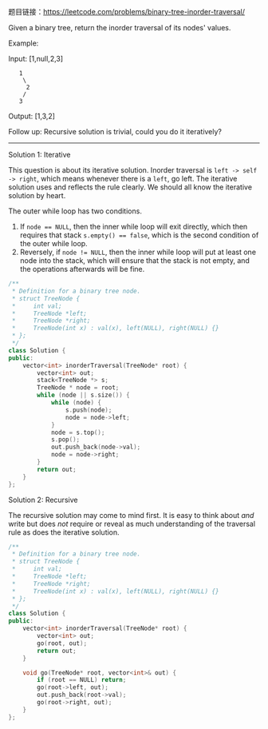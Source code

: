 题目链接：https://leetcode.com/problems/binary-tree-inorder-traversal/

Given a binary tree, return the inorder traversal of its nodes' values.

Example:

Input: [1,null,2,3]
```
   1
    \
     2
    /
   3
```

Output: [1,3,2]

Follow up: Recursive solution is trivial, could you do it iteratively?

---

Solution 1: Iterative

This question is about its iterative solution. Inorder traversal is `left -> self -> right`, which means whenever there is a `left`, go left. The iterative solution uses and reflects the rule clearly. We should all know the iterative solution by heart. 

The outer while loop has two conditions.
1. If `node == NULL`, then the inner while loop will exit directly, which then requires that stack `s.empty() == false`, which is the second condition of the outer while loop. 
2. Reversely, if `node != NULL`, then the inner while loop will put at least one node into the stack, which will ensure that the stack is not empty, and the operations afterwards will be fine.

```cpp
/**
 * Definition for a binary tree node.
 * struct TreeNode {
 *     int val;
 *     TreeNode *left;
 *     TreeNode *right;
 *     TreeNode(int x) : val(x), left(NULL), right(NULL) {}
 * };
 */
class Solution {
public:
    vector<int> inorderTraversal(TreeNode* root) {
        vector<int> out;
        stack<TreeNode *> s;
        TreeNode * node = root;
        while (node || s.size()) {
            while (node) {
                s.push(node);
                node = node->left;
            }
            node = s.top(); 
            s.pop();
            out.push_back(node->val);
            node = node->right;
        }    
        return out;
    }
};
```

Solution 2: Recursive

The recursive solution may come to mind first. It is easy to think about _and_ write but does _not_ require or reveal as much understanding of the traversal rule as does the iterative solution. 
```cpp
/**
 * Definition for a binary tree node.
 * struct TreeNode {
 *     int val;
 *     TreeNode *left;
 *     TreeNode *right;
 *     TreeNode(int x) : val(x), left(NULL), right(NULL) {}
 * };
 */
class Solution {
public:
    vector<int> inorderTraversal(TreeNode* root) {
        vector<int> out;
        go(root, out);
        return out;
    }

    void go(TreeNode* root, vector<int>& out) {
        if (root == NULL) return;
        go(root->left, out);
        out.push_back(root->val);
        go(root->right, out);
    }
};
```

